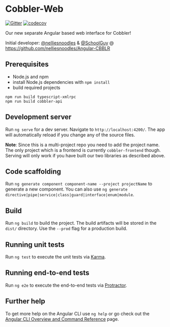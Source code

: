 # Cobbler-Web

[![Gitter](https://badges.gitter.im/cobbler/community.svg)](https://gitter.im/cobbler/community?utm_source=badge&utm_medium=badge&utm_campaign=pr-badge)
[![codecov](https://codecov.io/gh/cobbler/cobbler-web/branch/main/graph/badge.svg?token=0JOT3M0AJ9)](https://codecov.io/gh/cobbler/cobbler-web)

Our new separate Angular based web interface for Cobbler!

Initial developer: [@nelliesnoodles](https://github.com/nelliesnoodles) & [@SchoolGuy](https://github.com/SchoolGuy)
@ <https://github.com/nelliesnoodles/Angular-CBBLR>

## Prerequisites

* Node.js and npm
* install Node.js dependencies with `npm install`
* build required projects

```shell
npm run build typescript-xmlrpc
npm run build cobbler-api
```

## Development server

Run `ng serve` for a dev server. Navigate to `http://localhost:4200/`. The app will automatically reload if you change
any of the source files.

**Note**: Since this is a multi-project repo you need to add the project name. The only project which is a frontend is
currently `cobbler-frontend` though. Serving will only work if you have built our two libraries as described above.

## Code scaffolding

Run `ng generate component component-name --project projectName` to generate a new component. You can also use
`ng generate directive|pipe|service|class|guard|interface|enum|module`.

## Build

Run `ng build` to build the project. The build artifacts will be stored in the `dist/` directory. Use the `--prod`
flag for a production build.

## Running unit tests

Run `ng test` to execute the unit tests via [Karma](https://karma-runner.github.io).

## Running end-to-end tests

Run `ng e2e` to execute the end-to-end tests via [Protractor](http://www.protractortest.org/).

## Further help

To get more help on the Angular CLI use `ng help` or go check out the
[Angular CLI Overview and Command Reference](https://angular.io/cli) page.
